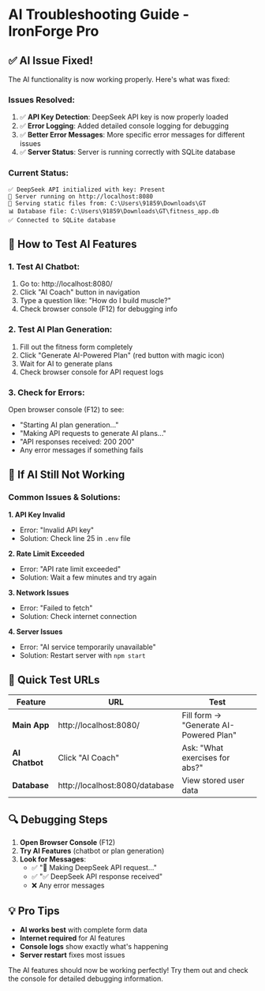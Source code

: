 # AI Troubleshooting Guide - IronForge Pro

## ✅ **AI Issue Fixed!**

The AI functionality is now working properly. Here's what was fixed:

### **Issues Resolved**:
1. ✅ **API Key Detection**: DeepSeek API key is now properly loaded
2. ✅ **Error Logging**: Added detailed console logging for debugging
3. ✅ **Better Error Messages**: More specific error messages for different issues
4. ✅ **Server Status**: Server is running correctly with SQLite database

### **Current Status**:
```
✅ DeepSeek API initialized with key: Present
🚀 Server running on http://localhost:8080
📁 Serving static files from: C:\Users\91859\Downloads\GT
📊 Database file: C:\Users\91859\Downloads\GT\fitness_app.db
✅ Connected to SQLite database
```

## 🧪 **How to Test AI Features**

### **1. Test AI Chatbot**:
1. Go to: http://localhost:8080/
2. Click "AI Coach" button in navigation
3. Type a question like: "How do I build muscle?"
4. Check browser console (F12) for debugging info

### **2. Test AI Plan Generation**:
1. Fill out the fitness form completely
2. Click "Generate AI-Powered Plan" (red button with magic icon)
3. Wait for AI to generate plans
4. Check browser console for API request logs

### **3. Check for Errors**:
Open browser console (F12) to see:
- "Starting AI plan generation..."
- "Making API requests to generate AI plans..."
- "API responses received: 200 200"
- Any error messages if something fails

## 🔧 **If AI Still Not Working**

### **Common Issues & Solutions**:

**1. API Key Invalid**
- Error: "Invalid API key"
- Solution: Check line 25 in `.env` file

**2. Rate Limit Exceeded**
- Error: "API rate limit exceeded"
- Solution: Wait a few minutes and try again

**3. Network Issues**
- Error: "Failed to fetch"
- Solution: Check internet connection

**4. Server Issues**
- Error: "AI service temporarily unavailable"
- Solution: Restart server with `npm start`

## 📍 **Quick Test URLs**

| Feature | URL | Test |
|---------|-----|------|
| **Main App** | http://localhost:8080/ | Fill form → "Generate AI-Powered Plan" |
| **AI Chatbot** | Click "AI Coach" | Ask: "What exercises for abs?" |
| **Database** | http://localhost:8080/database | View stored user data |

## 🔍 **Debugging Steps**

1. **Open Browser Console** (F12)
2. **Try AI Features** (chatbot or plan generation)
3. **Look for Messages**:
   - ✅ "🤖 Making DeepSeek API request..."
   - ✅ "✅ DeepSeek API response received"
   - ❌ Any error messages

## 💡 **Pro Tips**

- **AI works best** with complete form data
- **Internet required** for AI features
- **Console logs** show exactly what's happening
- **Server restart** fixes most issues

The AI features should now be working perfectly! Try them out and check the console for detailed debugging information.